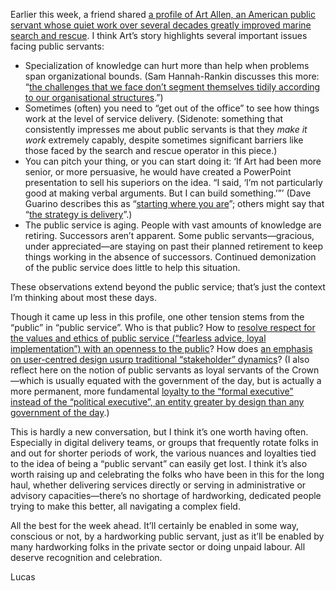 Earlier this week, a friend shared [a profile of Art Allen, an American public servant whose quiet work over several decades greatly improved marine search and rescue](https://www.bloomberg.com/opinion/articles/2019-10-15/lifesaving-coast-guard-scientist-reflects-on-government-service). I think Art’s story highlights several important issues facing public servants:

- Specialization of knowledge can hurt more than help when problems span organizational bounds. (Sam Hannah-Rankin discusses this more: “[the challenges that we face don’t segment themselves tidily according to our organisational structures](https://medium.com/@shrankinwork/bureaucracy-and-change-its-hard-a70f54e80316).”)
- Sometimes (often) you need to “get out of the office” to see how things work at the level of service delivery. (Sidenote: something that consistently impresses me about public servants is that they _make it work_ extremely capably, despite sometimes significant barriers like those faced by the search and rescue operator in this piece.)
- You can pitch your thing, or you can start doing it: ‘If Art had been more senior, or more persuasive, he would have created a PowerPoint presentation to sell his superiors on the idea. “I said, ‘I’m not particularly good at making verbal arguments. But I can build something.’”’ (Dave Guarino describes this as “[starting where you are](https://twitter.com/allafarce/status/1168941251812630529)”; others might say that “[the strategy is delivery](https://gds.blog.gov.uk/2013/01/06/digital-transformation-in-2013-the-strategy-is-delivery-again/)”.)
- The public service is aging. People with vast amounts of knowledge are retiring. Successors aren’t apparent. Some public servants—gracious, under appreciated—are staying on past their planned retirement to keep things working in the absence of successors. Continued demonization of the public service does little to help this situation.

These observations extend beyond the public service; that’s just the context I’m thinking about most these days.

Though it came up less in this profile, one other tension stems from the “public” in “public service”. Who is that public? How to [resolve respect for the values and ethics of public service (“fearless advice, loyal implementation”) with an openness to the public](https://policyoptions.irpp.org/magazines/june-2017/putting-the-public-in-public-servant/)? How does [an emphasis on user-centred design usurp traditional “stakeholder” dynamics](https://twitter.com/allafarce/status/1181248788775591936)? (I also reflect here on the notion of public servants as loyal servants of the Crown—which is usually equated with the government of the day, but is actually a more permanent, more fundamental [loyalty to the “formal executive” instead of the “political executive”, an entity greater by design than any government of the day](https://www.macleans.ca/politics/ottawa/when-civil-servants-fail-to-appear-non-partisan/).)

This is hardly a new conversation, but I think it’s one worth having often. Especially in digital delivery teams, or groups that frequently rotate folks in and out for shorter periods of work, the various nuances and loyalties tied to the idea of being a “public servant” can easily get lost. I think it’s also worth raising up and celebrating the folks who have been in this for the long haul, whether delivering services directly or serving in administrative or advisory capacities—there’s no shortage of hardworking, dedicated people trying to make this better, all navigating a complex field.

All the best for the week ahead. It’ll certainly be enabled in some way, conscious or not, by a hardworking public servant, just as it’ll be enabled by many hardworking folks in the private sector or doing unpaid labour. All deserve recognition and celebration.

Lucas